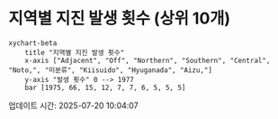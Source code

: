 # 지역별 지진 발생 횟수 (상위 10개)

```mermaid
xychart-beta
    title "지역별 지진 발생 횟수"
    x-axis ["Adjacent", "Off", "Northern", "Southern", "Central", "Noto,", "미분류", "Kiisuido", "Hyuganada", "Aizu,"]
    y-axis "발생 횟수" 0 --> 1977
    bar [1975, 66, 15, 12, 7, 7, 6, 5, 5, 5]
```

업데이트 시간: 2025-07-20 10:04:07
